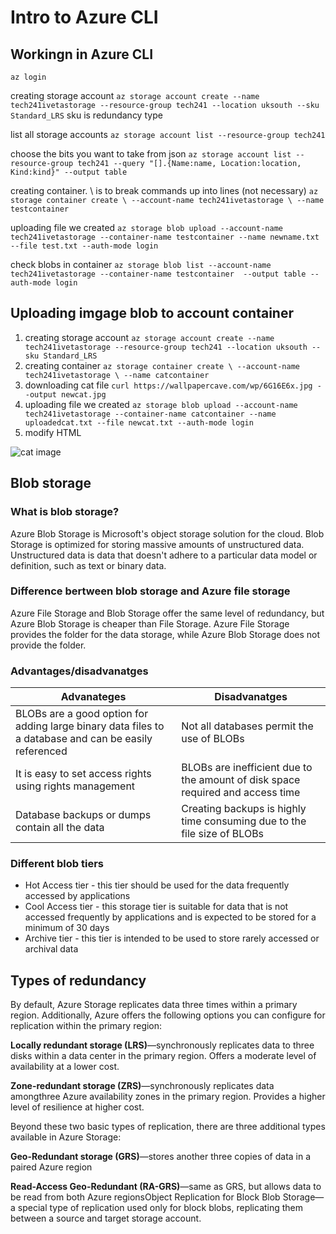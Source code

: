 # Intro to Azure CLI


## Workingn in Azure CLI

```az login```

creating storage account 
```az storage account create --name tech241ivetastorage --resource-group tech241 --location uksouth --sku Standard_LRS```
sku is redundancy type


list all storage accounts
```az storage account list --resource-group tech241```


choose the bits you want to take from json
```az storage account list --resource-group tech241 --query "[].{Name:name, Location:location, Kind:kind}" --output table```

creating container. \ is to break commands up into lines (not necessary)
``` az storage container create \ --account-name tech241ivetastorage \ --name testcontainer ```


uploading file we created
``` az storage blob upload --account-name tech241ivetastorage --container-name testcontainer --name newname.txt --file test.txt --auth-mode login ```

check blobs in container
``` az storage blob list --account-name tech241ivetastorage --container-name testcontainer  --output table --auth-mode login ```


## Uploading imgage blob to account container

1. creating storage account 
```az storage account create --name tech241ivetastorage --resource-group tech241 --location uksouth --sku Standard_LRS```
2. creating container
``` az storage container create \ --account-name tech241ivetastorage \ --name catcontainer ```
3. downloading cat file
```curl https://wallpapercave.com/wp/6G16E6x.jpg --output newcat.jpg```
4. uploading file we created
``` az storage blob upload --account-name tech241ivetastorage --container-name catcontainer --name uploadedcat.txt --file newcat.txt --auth-mode login ```
5. modify HTML

![cat image](spartaAppCat.png)


## Blob storage

### What is blob storage?
Azure Blob Storage is Microsoft's object storage solution for the cloud. Blob Storage is optimized for storing massive amounts of unstructured data. Unstructured data is data that doesn't adhere to a particular data model or definition, such as text or binary data.

### Difference bertween blob storage and Azure file storage

Azure File Storage and Blob Storage offer the same level of redundancy, but Azure Blob Storage is cheaper than File Storage. Azure File Storage provides the folder for the data storage, while Azure Blob Storage does not provide the folder. 


### Advantages/disadvanatges 

| Advanateges | Disadvanatges |
| ----------- | ----------- |
| BLOBs are a good option for adding large binary data files to a database and can be easily referenced | Not all databases permit the use of BLOBs |
| It is easy to set access rights using rights management | 	BLOBs are inefficient due to the amount of disk space required and access time |
|Database backups or dumps contain all the data|Creating backups is highly time consuming due to the file size of BLOBs|


### Different blob tiers

- Hot Access tier - this tier should be used for the data frequently accessed by applications
- Cool Access tier - this storage tier is suitable for data that is not accessed frequently by applications and is expected to be stored for a minimum of 30 days
- Archive tier - this tier is intended to be used to store rarely accessed or archival data


## Types of redundancy

By default, Azure Storage replicates data three times within a primary region. Additionally, Azure offers the following options you can configure for replication within the primary region:

**Locally redundant storage (LRS)**—synchronously replicates data to three disks within a data center in the primary region. Offers a moderate level of availability at a lower cost.

**Zone-redundant storage (ZRS)**—synchronously replicates data amongthree Azure availability zones in the primary region. Provides a higher level of resilience at higher cost.


Beyond these two basic types of replication, there are three additional types available in Azure Storage:

**Geo-Redundant storage (GRS)**—stores another three copies of data in a paired Azure region

**Read-Access Geo-Redundant (RA-GRS)**—same as GRS, but allows data to be read from both Azure regionsObject Replication for Block Blob Storage—a special type of replication used only for block blobs, replicating them between a source and target storage account.

